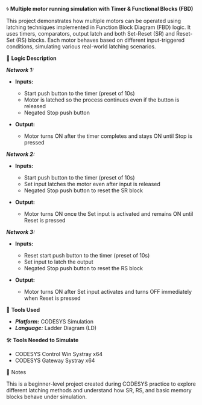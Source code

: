 🌀 **Multiple motor running simulation with Timer & Functional Blocks (FBD)**

This project demonstrates how multiple motors can be operated using latching techniques implemented in Function Block Diagram (FBD) logic. It uses timers, comparators, output latch and both Set-Reset (SR) and Reset-Set (RS) blocks. Each motor behaves based on different input-triggered conditions, simulating various real-world latching scenarios.

🧩 **Logic Description**

_**Network 1:**_ 

- **Inputs:** 
  - Start push button to the timer (preset of 10s)
  - Motor is latched so the process continues even if the button is released
  - Negated Stop push button
  
- **Output:** 
  - Motor turns ON after the timer completes and stays ON until Stop is pressed

_**Network 2:**_ 

- **Inputs:** 
  - Start push button to the timer (preset of 10s)
  - Set input latches the motor even after input is released
  - Negated Stop push button to reset the SR block
  
- **Output:** 
  - Motor turns ON once the Set input is activated and remains ON until Reset is pressed


_**Network 3:**_ 

- **Inputs:** 
  - Reset start push button to the timer (preset of 10s)
  - Set input to latch the output
  - Negated Stop push button to reset the RS block
  
- **Output:** 
  - Motor turns ON after Set input activates and turns OFF immediately when Reset is pressed

🔧 **Tools Used**

- _**Platform:**_ CODESYS Simulation
- _**Language:**_ Ladder Diagram (LD)

🛠️ **Tools Needed to Simulate**

- CODESYS Control Win Systray x64
- CODESYS Gateway Systray x64
  
 📌 Notes

This is a beginner-level project created during CODESYS practice to explore different latching methods and understand how SR, RS, and basic memory blocks behave under simulation.
